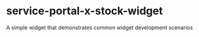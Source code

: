 # service-portal-x-stock-widget
A simple widget that demonstrates common widget development scenarios

